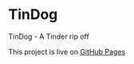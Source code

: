 # TinDog
TinDog - A Tinder rip off

This project is live on [GitHub Pages](https://deepak-147.github.io/tindog/)
